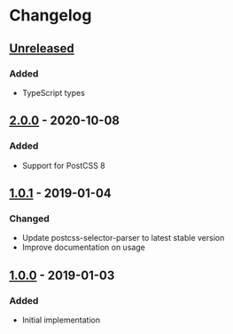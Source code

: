 # Changelog

## [Unreleased][]

### Added

-   TypeScript types

## [2.0.0][] - 2020-10-08

### Added

-   Support for PostCSS 8

## [1.0.1][] - 2019-01-04

### Changed

-   Update postcss-selector-parser to latest stable version
-   Improve documentation on usage

## [1.0.0][] - 2019-01-03

### Added

-   Initial implementation

[unreleased]: https://github.com/niksy/postcss-query-ast/compare/v1.0.1...HEAD
[1.0.1]: https://github.com/niksy/postcss-query-ast/compare/v1.0.0...v1.0.1
[1.0.0]: https://github.com/niksy/postcss-query-ast/tree/v1.0.0
[unreleased]: https://github.com/niksy/postcss-query-ast/compare/v2.0.0...HEAD
[2.0.0]: https://github.com/niksy/postcss-query-ast/tree/v2.0.0

